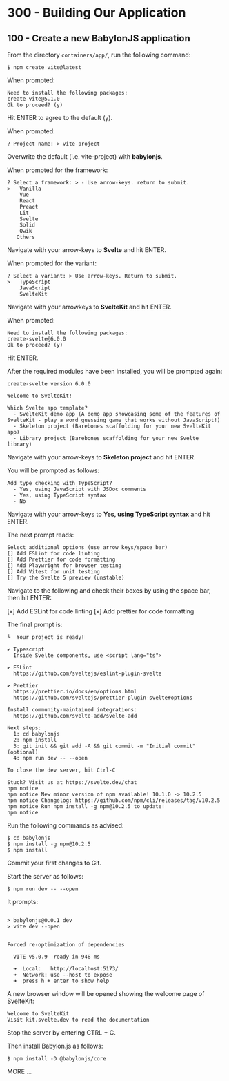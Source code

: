 # 300 - Building Our Application

## 100 - Create a new BabylonJS application

From the directory ```containers/app/```, run the following command:

```
$ npm create vite@latest
```

When prompted:

```
Need to install the following packages:
create-vite@5.1.0
Ok to proceed? (y) 
```

Hit ENTER to agree to the default (y).

When prompted:

```
? Project name: > vite-project
```

Overwrite the default (i.e. vite-project) with **babylonjs**.

When prompted for the framework:

```
? Select a framework: > - Use arrow-keys. return to submit.
>   Vanilla
    Vue
    React
    Preact
    Lit
    Svelte
    Solid
    Qwik
   Others
```

Navigate with your arrow-keys to **Svelte** and hit ENTER.

When prompted for the variant:

```
? Select a variant: > Use arrow-keys. Return to submit.
>   TypeScript
    JavaScript
    SvelteKit
```

Navigate with your arrowkeys to **SvelteKit** and hit ENTER.

When prompted:

```
Need to install the following packages:
create-svelte@6.0.0
Ok to proceed? (y)
```

Hit ENTER.

After the required modules have been installed, you will be prompted again:

```
create-svelte version 6.0.0

Welcome to SvelteKit!

Which Svelte app template?
  - SvelteKit demo app (A demo app showcasing some of the features of SvelteKit - play a word guessing game that works without JavaScript!)
  - Skeleton project (Barebones scaffolding for your new SvelteKit app)
  - Library project (Barebones scaffolding for your new Svelte library)
```

Navigate with your arrow-keys to **Skeleton project** and hit ENTER.

You will be prompted as follows:

```
Add type checking with TypeScript?
  - Yes, using JavaScript with JSDoc comments
  - Yes, using TypeScript syntax
  - No
```

Navigate with your arrow-keys to **Yes, using TypeScript syntax** and hit ENTER.

The next prompt reads:

```
Select additional options (use arrow keys/space bar)
[] Add ESLint for code linting
[] Add Prettier for code formatting
[] Add Playwright for browser testing
[] Add Vitest for unit testing
[] Try the Svelte 5 preview (unstable)
```

Navigate to the following and check their boxes by using the space bar, then hit ENTER:

[x] Add ESLint for code linting
[x] Add prettier for code formatting

The final prompt is:

```
└  Your project is ready!

✔ Typescript
  Inside Svelte components, use <script lang="ts">

✔ ESLint
  https://github.com/sveltejs/eslint-plugin-svelte

✔ Prettier
  https://prettier.io/docs/en/options.html
  https://github.com/sveltejs/prettier-plugin-svelte#options

Install community-maintained integrations:
  https://github.com/svelte-add/svelte-add

Next steps:
  1: cd babylonjs
  2: npm install
  3: git init && git add -A && git commit -m "Initial commit" (optional)
  4: npm run dev -- --open

To close the dev server, hit Ctrl-C

Stuck? Visit us at https://svelte.dev/chat
npm notice 
npm notice New minor version of npm available! 10.1.0 -> 10.2.5
npm notice Changelog: https://github.com/npm/cli/releases/tag/v10.2.5
npm notice Run npm install -g npm@10.2.5 to update!
npm notice 
```

Run the following commands as advised:

```
$ cd babylonjs
$ npm install -g npm@10.2.5
$ npm install
```

Commit your first changes to Git.

Start the server as follows:

```
$ npm run dev -- --open
```

It prompts:

```

> babylonjs@0.0.1 dev
> vite dev --open


Forced re-optimization of dependencies

  VITE v5.0.9  ready in 948 ms

  ➜  Local:   http://localhost:5173/
  ➜  Network: use --host to expose
  ➜  press h + enter to show help
```

A new browser window will be opened showing the welcome page of SvelteKit:

```
Welcome to SvelteKit
Visit kit.svelte.dev to read the documentation
```

Stop the server by entering CTRL + C.

Then install Babylon.js as follows:

```
$ npm install -D @babylonjs/core
```



MORE ... 